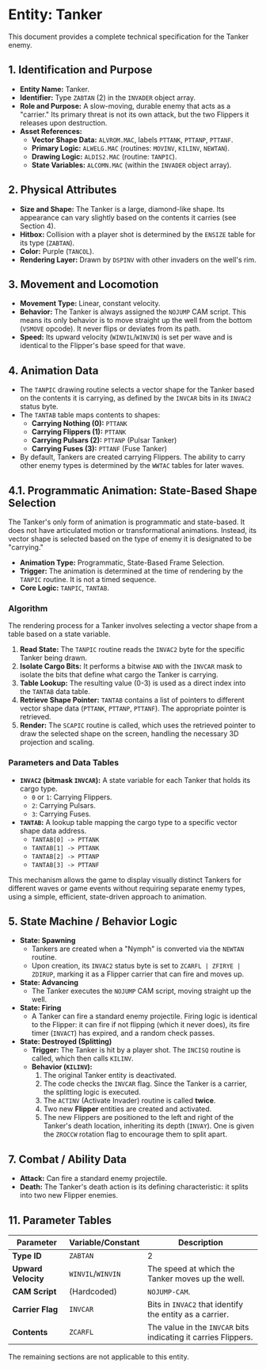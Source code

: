 # Entity: Tanker

This document provides a complete technical specification for the Tanker enemy.

## 1. Identification and Purpose

-   **Entity Name:** Tanker.
-   **Identifier:** Type `ZABTAN` (2) in the `INVADER` object array.
-   **Role and Purpose:** A slow-moving, durable enemy that acts as a "carrier." Its primary threat is not its own attack, but the two Flippers it releases upon destruction.
-   **Asset References:**
    -   **Vector Shape Data:** `ALVROM.MAC`, labels `PTTANK`, `PTTANP`, `PTTANF`.
    -   **Primary Logic:** `ALWELG.MAC` (routines: `MOVINV`, `KILINV`, `NEWTAN`).
    -   **Drawing Logic:** `ALDIS2.MAC` (routine: `TANPIC`).
    -   **State Variables:** `ALCOMN.MAC` (within the `INVADER` object array).

## 2. Physical Attributes

-   **Size and Shape:** The Tanker is a large, diamond-like shape. Its appearance can vary slightly based on the contents it carries (see Section 4).
-   **Hitbox:** Collision with a player shot is determined by the `ENSIZE` table for its type (`ZABTAN`).
-   **Color:** Purple (`TANCOL`).
-   **Rendering Layer:** Drawn by `DSPINV` with other invaders on the well's rim.

## 3. Movement and Locomotion

-   **Movement Type:** Linear, constant velocity.
-   **Behavior:** The Tanker is always assigned the `NOJUMP` CAM script. This means its only behavior is to move straight up the well from the bottom (`VSMOVE` opcode). It never flips or deviates from its path.
-   **Speed:** Its upward velocity (`WINVIL`/`WINVIN`) is set per wave and is identical to the Flipper's base speed for that wave.

## 4. Animation Data

-   The `TANPIC` drawing routine selects a vector shape for the Tanker based on the contents it is carrying, as defined by the `INVCAR` bits in its `INVAC2` status byte.
-   The `TANTAB` table maps contents to shapes:
    -   **Carrying Nothing (0):** `PTTANK`
    -   **Carrying Flippers (1):** `PTTANK`
    -   **Carrying Pulsars (2):** `PTTANP` (Pulsar Tanker)
    -   **Carrying Fuses (3):** `PTTANF` (Fuse Tanker)
-   By default, Tankers are created carrying Flippers. The ability to carry other enemy types is determined by the `WWTAC` tables for later waves.

## 4.1. Programmatic Animation: State-Based Shape Selection

The Tanker's only form of animation is programmatic and state-based. It does not have articulated motion or transformational animations. Instead, its vector shape is selected based on the type of enemy it is designated to be "carrying."

-   **Animation Type:** Programmatic, State-Based Frame Selection.
-   **Trigger:** The animation is determined at the time of rendering by the `TANPIC` routine. It is not a timed sequence.
-   **Core Logic:** `TANPIC`, `TANTAB`.

### Algorithm

The rendering process for a Tanker involves selecting a vector shape from a table based on a state variable.

1.  **Read State:** The `TANPIC` routine reads the `INVAC2` byte for the specific Tanker being drawn.
2.  **Isolate Cargo Bits:** It performs a bitwise `AND` with the `INVCAR` mask to isolate the bits that define what cargo the Tanker is carrying.
3.  **Table Lookup:** The resulting value (0-3) is used as a direct index into the `TANTAB` data table.
4.  **Retrieve Shape Pointer:** `TANTAB` contains a list of pointers to different vector shape data (`PTTANK`, `PTTANP`, `PTTANF`). The appropriate pointer is retrieved.
5.  **Render:** The `SCAPIC` routine is called, which uses the retrieved pointer to draw the selected shape on the screen, handling the necessary 3D projection and scaling.

### Parameters and Data Tables

-   **`INVAC2` (bitmask `INVCAR`):** A state variable for each Tanker that holds its cargo type.
    -   `0` or `1`: Carrying Flippers.
    -   `2`: Carrying Pulsars.
    -   `3`: Carrying Fuses.
-   **`TANTAB`:** A lookup table mapping the cargo type to a specific vector shape data address.
    -   `TANTAB[0] -> PTTANK`
    -   `TANTAB[1] -> PTTANK`
    -   `TANTAB[2] -> PTTANP`
    -   `TANTAB[3] -> PTTANF`

This mechanism allows the game to display visually distinct Tankers for different waves or game events without requiring separate enemy types, using a simple, efficient, state-driven approach to animation.

## 5. State Machine / Behavior Logic

-   **State: Spawning**
    -   Tankers are created when a "Nymph" is converted via the `NEWTAN` routine.
    -   Upon creation, its `INVAC2` status byte is set to `ZCARFL | ZFIRYE | ZDIRUP`, marking it as a Flipper carrier that can fire and moves up.
-   **State: Advancing**
    -   The Tanker executes the `NOJUMP` CAM script, moving straight up the well.
-   **State: Firing**
    -   A Tanker can fire a standard enemy projectile. Firing logic is identical to the Flipper: it can fire if not flipping (which it never does), its fire timer (`INVACT`) has expired, and a random check passes.
-   **State: Destroyed (Splitting)**
    -   **Trigger:** The Tanker is hit by a player shot. The `INCISQ` routine is called, which then calls `KILINV`.
    -   **Behavior (`KILINV`):**
        1.  The original Tanker entity is deactivated.
        2.  The code checks the `INVCAR` flag. Since the Tanker is a carrier, the splitting logic is executed.
        3.  The `ACTINV` (Activate Invader) routine is called **twice**.
        4.  Two new **Flipper** entities are created and activated.
        5.  The new Flippers are positioned to the left and right of the Tanker's death location, inheriting its depth (`INVAY`). One is given the `ZROCCW` rotation flag to encourage them to split apart.

## 7. Combat / Ability Data

-   **Attack:** Can fire a standard enemy projectile.
-   **Death:** The Tanker's death action is its defining characteristic: it splits into two new Flipper enemies.

## 11. Parameter Tables

| Parameter | Variable/Constant | Description |
|---|---|---|
| **Type ID** | `ZABTAN` | 2 | The internal identifier for a Tanker. |
| **Upward Velocity**| `WINVIL`/`WINVIN` | The speed at which the Tanker moves up the well. |
| **CAM Script** | (Hardcoded) | `NOJUMP-CAM`. | The only behavior script used by the Tanker. |
| **Carrier Flag** | `INVCAR` | Bits in `INVAC2` that identify the entity as a carrier. |
| **Contents** | `ZCARFL` | The value in the `INVCAR` bits indicating it carries Flippers. |

The remaining sections are not applicable to this entity. 
